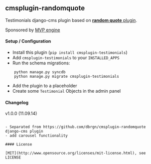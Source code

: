 ## cmsplugin-randomquote

Testimonials django-cms plugin based on [**random quote** plugin](https://github.com/dbrgn/cmsplugin-randomquote).

Sponsored by [MVP engine](http://mvpngn.com)

#### Setup / Configuration

- Install this plugin (``pip install cmsplugin-testimonials``)
- Add ``cmsplugin-testimonials`` to your ``INSTALLED_APPS``
- Run the schema migrations:
  
```
    python manage.py syncdb
    python manage.py migrate cmsplugin-testimonials
```

- Add the plugin to a placeholder
- Create some ``Testimonial`` Objects in the admin panel

#### Changelog

v1.0.0 (11.09.14)
~~~~~~~~~~~~~~~~~

- Separated from https://github.com/dbrgn/cmsplugin-randomquote django-cms plugin
- add carousel functionality

#### License

[MIT](http://www.opensource.org/licenses/mit-license.html), see LICENSE
